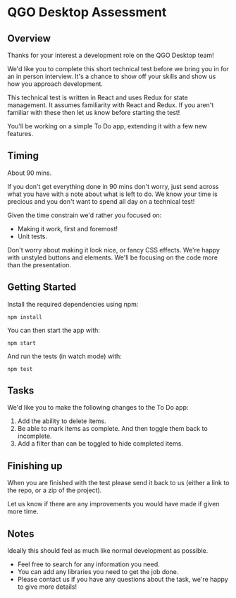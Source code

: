 # QGO Desktop Assessment

## Overview

Thanks for your interest a development role on the QGO Desktop team!

We'd like you to complete this short technical test before we bring you in for
an in person interview. It's a chance to show off your skills and show us how
you approach development.

This technical test is written in React and uses Redux for state management.
It assumes familiarity with React and Redux. If you aren't familiar with these
then let us know before starting the test!

You'll be working on a simple To Do app, extending it with a few new
features.

## Timing

About 90 mins.

If you don't get everything done in 90 mins don't worry, just send across what
you have with a note about what is left to do. We know your time is precious
and you don't want to spend all day on a technical test!

Given the time constrain we'd rather you focused on:
* Making it work, first and foremost!
* Unit tests.

Don't worry about making it look nice, or fancy CSS effects. We're happy with
unstyled buttons and elements. We'll be focusing on the code more than the
presentation.

## Getting Started

Install the required dependencies using npm:

```
npm install
```

You can then start the app with:

```
npm start
```

And run the tests (in watch mode) with:

```
npm test
```

## Tasks

We'd like you to make the following changes to the To Do app:

1. Add the ability to delete items.
2. Be able to mark items as complete. And then toggle them back to incomplete.
3. Add a filter than can be toggled to hide completed items.

## Finishing up

When you are finished with the test please send it back to us (either a link to
the repo, or a zip of the project).

Let us know if there are any improvements you would have made if given more time.

## Notes

Ideally this should feel as much like normal development as possible.

* Feel free to search for any information you need.
* You can add any libraries you need to get the job done.
* Please contact us if you have any questions about the task, we're happy to
  give more details!

